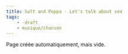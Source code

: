 ```yaml
---
title: Salt and Peppa - Let's talk about sex
tags:
    - -draft
    - musique/chanson
---
```


Page créée automatiquement, mais vide.
